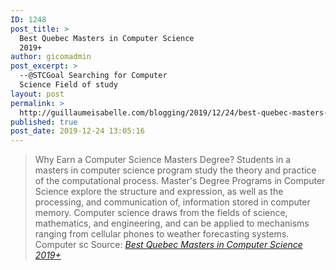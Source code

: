 ```yaml
---
ID: 1248
post_title: >
  Best Quebec Masters in Computer Science
  2019+
author: gicomadmin
post_excerpt: >
  --@STCGoal Searching for Computer
  Science Field of study
layout: post
permalink: >
  http://guillaumeisabelle.com/blogging/2019/12/24/best-quebec-masters-in-computer-science-2019/
published: true
post_date: 2019-12-24 13:05:16
---
```

> Why Earn a Computer Science Masters Degree? Students in a masters in computer science program study the theory and practice of the computational process. Master's Degree Programs in Computer Science explore the structure and expression, as well as the processing, and communication of, information stored in computer memory. Computer science draws from the fields of science, mathematics, and engineering, and can be applied to mechanisms ranging from cellular phones to weather forecasting systems. Computer sc Source: *[Best Quebec Masters in Computer Science 2019+][1]*

 [1]: https://www.gradschools.com/masters/computer-science?in=quebec